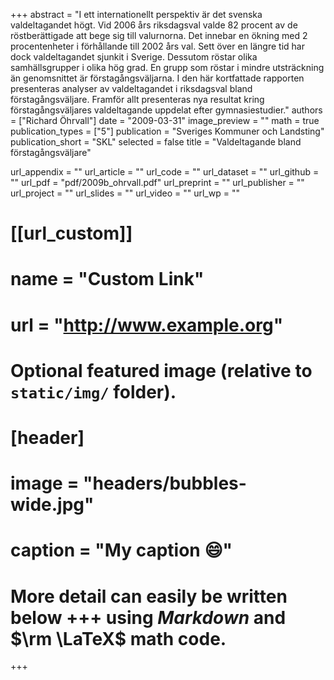 +++
abstract = "I ett internationellt perspektiv är det svenska valdeltagandet högt. Vid 2006 års riksdagsval valde 82 procent av de röstberättigade att bege sig till valurnorna. Det innebar en ökning med 2 procentenheter i förhållande till 2002 års val. Sett över en längre tid har dock valdeltagandet sjunkit i Sverige. Dessutom röstar olika samhällsgrupper i olika hög grad. En grupp som röstar i mindre utsträckning än genomsnittet är förstagångsväljarna. I den här kortfattade rapporten presenteras analyser av valdeltagandet i riksdagsval bland förstagångsväljare. Framför allt presenteras nya resultat kring förstagångsväljares valdeltagande uppdelat efter gymnasiestudier."
authors = ["Richard Öhrvall"]
date = "2009-03-31"
image_preview = ""
math = true
publication_types = ["5"]
publication = "Sveriges Kommuner och Landsting"
publication_short = "SKL"
selected = false
title = "Valdeltagande bland förstagångsväljare"

url_appendix = ""
url_article = ""
url_code = ""
url_dataset = ""
url_github = ""
url_pdf = "pdf/2009b_ohrvall.pdf"
url_preprint = ""
url_publisher  = ""
url_project = ""
url_slides = ""
url_video = ""
url_wp = ""

# [[url_custom]]
# name = "Custom Link"
# url = "http://www.example.org"

# Optional featured image (relative to `static/img/` folder).
# [header]
# image = "headers/bubbles-wide.jpg"
# caption = "My caption :smile:"


# More detail can easily be written below +++ using *Markdown* and $\rm \LaTeX$ math code.
+++


